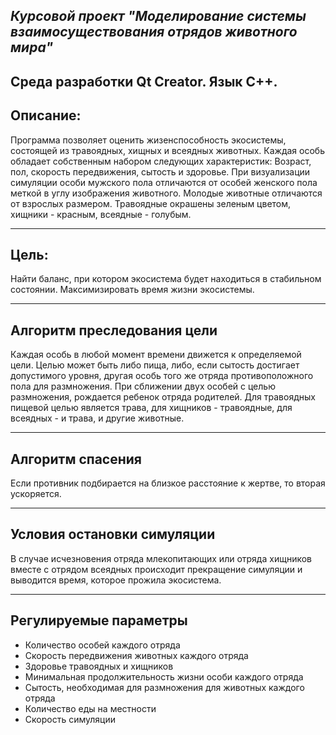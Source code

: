 
***Курсовой проект "Моделирование системы взаимосуществования отрядов животного мира"***
---
Среда разработки Qt Creator. Язык С++.
---
Описание:
---
Программа позволяет оценить жизенспособность экосистемы, состоящей из травоядных, хищных и всеядных животных. Каждая особь обладает собственным набором следующих характеристик: Возраст, пол, скорость передвижения, сытость и здоровье. При визуализации симуляции особи  мужского пола отличаются от особей женского пола меткой в углу изображения животного. Молодые животные отличаются от взрослых размером. Травоядные окрашены зеленым цветом, хищники - красным, всеядные - голубым.

---
Цель:
---
Найти баланс, при котором экосистема будет находиться в стабильном состоянии. Максимизировать время жизни экосистемы.

---
Алгоритм преследования цели
---
Каждая особь в любой момент времени движется к определяемой цели. Целью может быть либо пища, либо, если сытость достигает допустимого уровня, другая особь того же отряда противоположного пола для размножения. При сближении двух особей с целью размножения, рождается ребенок отряда родителей. Для травоядных пищевой целью является трава, для хищников - травоядные, для всеядных - и трава, и другие животные.

---
Алгоритм спасения
---
Если противник подбирается на близкое расстояние к жертве, то вторая ускоряется.

---
Условия остановки симуляции
---
В случае исчезновения отряда млекопитающих или отряда хищников вместе с отрядом всеядных происходит прекращение симуляции и выводится время, которое прожила экосистема.

---
Регулируемые параметры
---
+ Количество особей каждого отряда
+ Скорость передвижения животных каждого отряда
+ Здоровье травоядных и хищников
+ Минимальная продолжительность жизни особи каждого отряда
+ Сытость, необходимая для размножения для животных каждого отряда
+ Количество еды на местности
+ Скорость симуляции
